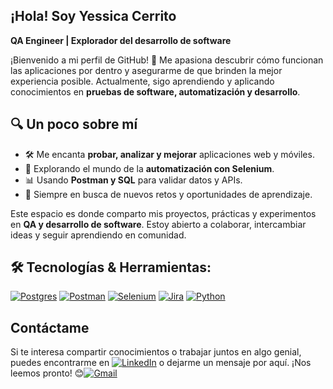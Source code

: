## ¡Hola! Soy Yessica Cerrito 

**QA Engineer | Explorador del desarrollo de software**  

¡Bienvenido a mi perfil de GitHub! 🚀 Me apasiona descubrir cómo funcionan las aplicaciones por dentro y asegurarme de que brinden la mejor experiencia posible. Actualmente, sigo aprendiendo y aplicando conocimientos en **pruebas de software, automatización y desarrollo**.  

## 🔍 Un poco sobre mí  
- 🛠️ Me encanta **probar, analizar y mejorar** aplicaciones web y móviles.  
- 🤖 Explorando el mundo de la **automatización con Selenium**.  
- 📊 Usando **Postman y SQL** para validar datos y APIs.  
- 🚀 Siempre en busca de nuevos retos y oportunidades de aprendizaje.  

Este espacio es donde comparto mis proyectos, prácticas y experimentos en **QA y desarrollo de software**. Estoy abierto a colaborar, intercambiar ideas y seguir aprendiendo en comunidad.  

## 🛠 **Tecnologías & Herramientas:** 
[![Postgres](https://img.shields.io/badge/postgres-%23316192.svg?style=for-the-badge&logo=postgresql&logoColor=white)](https://www.postgresql.org/)
[![Postman](https://img.shields.io/badge/Postman-FF6C37?style=for-the-badge&logo=postman&logoColor=white)](https://www.postman.com/)
[![Selenium](https://img.shields.io/badge/-selenium-%43B02A?style=for-the-badge&logo=selenium&logoColor=white)](https://www.selenium.dev/)
[![Jira](https://img.shields.io/badge/jira-%230A0FFF.svg?style=for-the-badge&logo=jira&logoColor=white)](https://www.atlassian.com/software/jira)
[![Python](https://img.shields.io/badge/Python-3776AB?style=for-the-badge&logo=python&logoColor=white)](https://www.python.org/)

## Contáctame
Si te interesa compartir conocimientos o trabajar juntos en algo genial, puedes encontrarme en [![LinkedIn](https://img.shields.io/badge/linkedin-%230077B5.svg?style=for-the-badge&logo=linkedin&logoColor=white)](www.linkedin.com/in/yessica-cerrito) o dejarme un mensaje por aquí. ¡Nos leemos pronto! 😊[![Gmail](https://img.shields.io/badge/Gmail-D14836?style=for-the-badge&logo=gmail&logoColor=white)](mailto:yessi.prez123@gmail.com)
